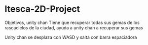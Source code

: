 # Itesca-2D-Project
Objetivos, unity chan Tiene que recuperar todas sus gemas de los rascacielos de la ciudad, ayuda a unity chan a recuperar sus gemas

Unity chan se desplaza con WASD y salta con barra espaciadora
